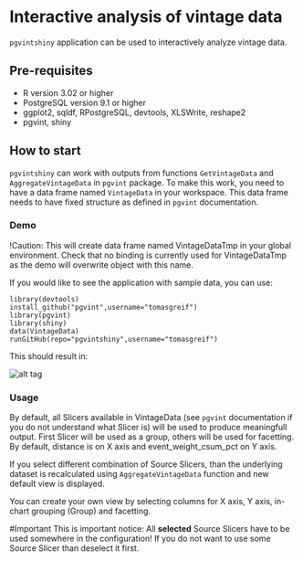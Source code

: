 # Interactive analysis of vintage data
`pgvintshiny` application can be used to interactively analyze vintage data.

## Pre-requisites
* R version 3.02 or higher
* PostgreSQL version 9.1 or higher
* ggplot2, sqldf, RPostgreSQL, devtools, XLSWrite, reshape2
* pgvint, shiny

## How to start
`pgvintshiny` can work with outputs from functions `GetVintageData` and `AggregateVintageData` in `pgvint` package. To make
this work, you need to have a data frame named `VintageData` in your workspace. This data frame needs to have fixed structure as
defined in `pgvint` documentation.

### Demo
!Caution: This will create data frame named VintageDataTmp in your global environment. Check that no binding is currently used for VintageDataTmp as the demo will overwrite object with this name.

If you would like to see the application with sample data, you can use:

    library(devtools)
    install_github("pgvint",username="tomasgreif")
    library(pgvint)  
    library(shiny) 
    data(VintageData) 
    runGitHub(repo="pgvintshiny",username="tomasgreif")     

This should result in:

![alt tag](http://www.analytikdat.cz/images/easyblog_images/923/20131020-get-vintage-data-postgresql-r/pgvintshiny-vintage-data-analysis-interactive-shiny-app.png)

### Usage
By default, all Slicers available in VintageData (see `pgvint` documentation if you do not understand what Slicer is) will be used to produce meaningfull output.
First Slicer will be used as a group, others will be used for facetting. By default, distance is on X axis and event_weight_csum_pct on Y axis.

If you select different combination of Source Slicers, than the underlying dataset is recalculated using `AggregateVintageData` function and new default view is displayed.

You can create your own view by selecting columns for X axis, Y axis, in-chart grouping (Group) and facetting.

#Important
This is important notice: All **selected** Source Slicers have to be used somewhere in the configuration! If you do not want to use some Source Slicer than deselect it first.